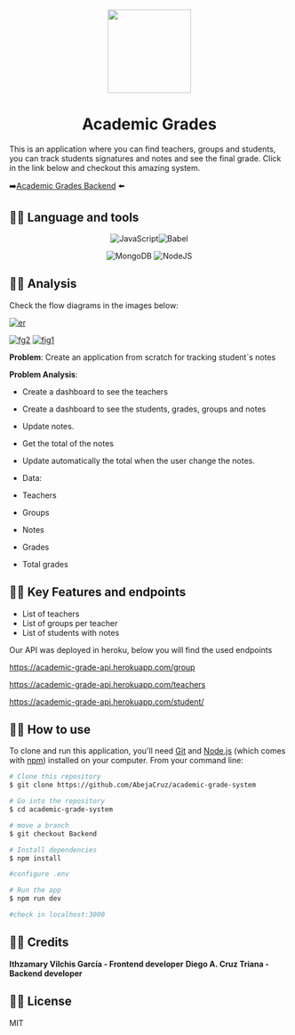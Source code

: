 <h1 align="center">
<img src="https://i.ibb.co/Y3f0XQM/student.png" width="150px">
</h1>
<h1 align="center">Academic Grades</h1>

This is an application where you can find teachers, groups and students, you can track students signatures and notes and see the final grade.
Click in the link below and checkout this amazing system.


➡️[Academic Grades Backend](https://academic-grade-api.herokuapp.com/ "Academic Grades Backend") ⬅️

## :student: Language and tools
<p align="center">
<img alt="JavaScript" src="https://img.shields.io/badge/javascript%20-%23323330.svg?&style=for-the-badge&logo=javascript&logoColor=%23F7DF1E"/><img alt="Babel" src="https://img.shields.io/badge/Babel-F9DC3e?style=for-the-badge&logo=babel&logoColor=black" /> 
</p>
<p align="center">
<img alt="MongoDB" src ="https://img.shields.io/badge/MongoDB-%234ea94b.svg?&style=for-the-badge&logo=mongodb&logoColor=white"/> <img alt="NodeJS" src="https://img.shields.io/badge/node.js-%2343853D.svg?&style=for-the-badge&logo=node.js&logoColor=white"/>
</p>

## :student: Analysis

Check the flow diagrams in the images below:

<a href="https://ibb.co/vLKJkX8"><img src="https://i.ibb.co/kqWhXmF/er.png" alt="er" border="0"></a>

<a href="https://ibb.co/12zWdtx"><img src="https://i.ibb.co/MNB0GxL/fg2.png" alt="fg2" border="0"></a>
<a href="https://ibb.co/w6fKy6L"><img src="https://i.ibb.co/5cP5Tc9/fig1.png" alt="fig1" border="0"></a>


**Problem**: Create an application from scratch for tracking student´s notes

**Problem Analysis**:
- Create a dashboard to see the teachers
- Create a dashboard to see the students, grades, groups and notes
- Update notes.
- Get the total of the notes
- Update automatically the total when the user change the notes.


- Data: 
 - Teachers
 - Groups
 - Notes
 - Grades
 - Total grades

## :student: Key Features and endpoints
- List of teachers
- List of groups per teacher
- List of students with notes

Our API was deployed in heroku, below you will find the used endpoints

https://academic-grade-api.herokuapp.com/group

https://academic-grade-api.herokuapp.com/teachers

https://academic-grade-api.herokuapp.com/student/

## :student: How to use
To clone and run this application, you'll need [Git](https://git-scm.com) and [Node.js](https://nodejs.org/en/download/) (which comes with [npm](http://npmjs.com)) installed on your computer. From your command line:

```bash
# Clone this repository
$ git clone https://github.com/AbejaCruz/academic-grade-system

# Go into the repository
$ cd academic-grade-system

# move a branch
$ git checkout Backend

# Install dependencies
$ npm install

#configure .env

# Run the app
$ npm run dev

#check in localhost:3000

```
## :student: Credits
**Ithzamary Vilchis García - Frontend developer**
**Diego A. Cruz Triana  - Backend developer**

## :student: License
MIT
 

